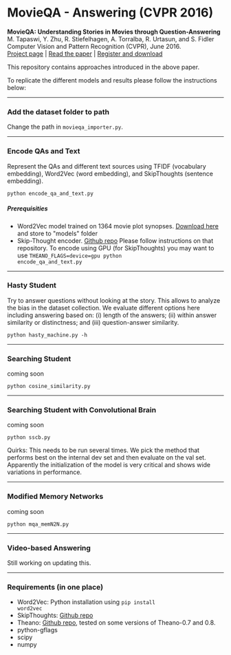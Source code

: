 # MovieQA - Answering (CVPR 2016)

<strong>MovieQA: Understanding Stories in Movies through Question-Answering</strong>  
M. Tapaswi, Y. Zhu, R. Stiefelhagen, A. Torralba, R. Urtasun, and S. Fidler  
Computer Vision and Pattern Recognition (CVPR), June 2016.  
[Project page](http://movieqa.cs.toronto.edu) |
[Read the paper](http://movieqa.cs.toronto.edu/static/files/CVPR2016_MovieQA.pdf) |
[Register and download](http://movieqa.cs.toronto.edu/register/)

This repository contains approaches introduced in the above paper.

To replicate the different models and results please follow the instructions below:

---

### Add the dataset folder to path
Change the path in <code>movieqa_importer.py</code>.

----

### Encode QAs and Text
Represent the QAs and different text sources using TFIDF (vocabulary embedding), Word2Vec (word embedding), and SkipThoughts (sentence embedding).

<code>python encode_qa_and_text.py</code>

##### Prerequisities
+ Word2Vec model trained on 1364 movie plot synopses. [Download here](https://cvhci.anthropomatik.kit.edu/~mtapaswi/downloads/movie_plots_1364.d-300.mc1.w2v) and store to "models" folder
+ Skip-Thought encoder. [Github repo](https://github.com/ryankiros/skip-thoughts)
Please follow instructions on that repository.
To encode using GPU (for SkipThoughts) you may want to use
<code>THEANO_FLAGS=device=gpu python encode_qa_and_text.py</code>

----

### Hasty Student
Try to answer questions without looking at the story. This allows to analyze the bias in the dataset collection.
We evaluate different options here including answering based on:
(i) length of the answers;
(ii) within answer similarity or distinctness; and
(iii) question-answer similarity.

<code>python hasty_machine.py -h</code>

----

### Searching Student
coming soon

<code>python cosine_similarity.py</code>

----

### Searching Student with Convolutional Brain
coming soon

<code>python sscb.py</code>

Quirks:
This needs to be run several times. We pick the method that performs best on the internal dev set and then evaluate on the val set. Apparently the initialization of the model is very critical and shows wide variations in performance. 

----

### Modified Memory Networks
coming soon

<code>python mqa_memN2N.py</code>

----

### Video-based Answering
Still working on updating this.

----

### Requirements (in one place)

- Word2Vec: Python installation using <code>pip install word2vec</code>
- SkipThoughts: [Github repo](https://github.com/ryankiros/skip-thoughts)
- Theano: [Github repo](https://github.com/Theano/Theano), tested on some versions of Theano-0.7 and 0.8.
- python-gflags
- scipy
- numpy


